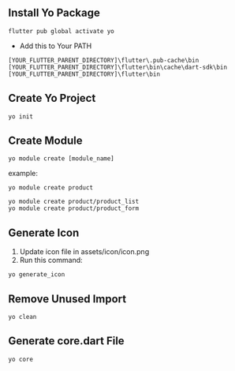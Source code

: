 ## Install Yo Package
```
flutter pub global activate yo
```

- Add this to Your PATH
```
[YOUR_FLUTTER_PARENT_DIRECTORY]\flutter\.pub-cache\bin
[YOUR_FLUTTER_PARENT_DIRECTORY]\flutter\bin\cache\dart-sdk\bin
[YOUR_FLUTTER_PARENT_DIRECTORY]\flutter\bin
```

## Create Yo Project
```
yo init
```


## Create Module
```
yo module create [module_name]
```

example:
```
yo module create product
```

```
yo module create product/product_list
yo module create product/product_form
```

## Generate Icon
1. Update icon file in assets/icon/icon.png
2. Run this command:
```
yo generate_icon
```

## Remove Unused Import
```
yo clean
```


## Generate core.dart File
```
yo core
```